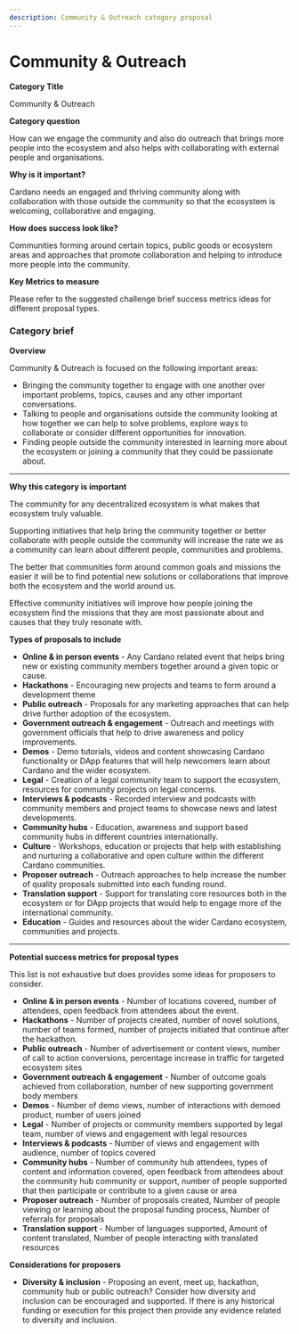 ```yaml
---
description: Community & Outreach category proposal
---
```


# Community & Outreach

**Category Title**

Community & Outreach

**Category question**

How can we engage the community and also do outreach that brings more people into the ecosystem and also helps with collaborating with external people and organisations.

**Why is it important?**

Cardano needs an engaged and thriving community along with collaboration with those outside the community so that the ecosystem is welcoming, collaborative and engaging.

**How does success look like?**

Communities forming around certain topics, public goods or ecosystem areas and approaches that promote collaboration and helping to introduce more people into the community.

**Key Metrics to measure**

Please refer to the suggested challenge brief success metrics ideas for different proposal types.



### **Category brief**

**Overview**

Community & Outreach is focused on the following important areas:

* Bringing the community together to engage with one another over important problems, topics, causes and any other important conversations.
* Talking to people and organisations outside the community looking at how together we can help to solve problems, explore ways to collaborate or consider different opportunities for innovation.
* Finding people outside the community interested in learning more about the ecosystem or joining a community that they could be passionate about.

****

**Why this category is important**

The community for any decentralized ecosystem is what makes that ecosystem truly valuable.

Supporting initiatives that help bring the community together or better collaborate with people outside the community will increase the rate we as a community can learn about different people, communities and problems.

The better that communities form around common goals and missions the easier it will be to find potential new solutions or collaborations that improve both the ecosystem and the world around us.

Effective community initiatives will improve how people joining the ecosystem find the missions that they are most passionate about and causes that they truly resonate with.



**Types of proposals to include**

* **Online & in person events** - Any Cardano related event that helps bring new or existing community members together around a given topic or cause.
* **Hackathons** - Encouraging new projects and teams to form around a development theme
* **Public outreach** - Proposals for any marketing approaches that can help drive further adoption of the ecosystem.
* **Government outreach & engagement** - Outreach and meetings with government officials that help to drive awareness and policy improvements.
* **Demos** - Demo tutorials, videos and content showcasing Cardano functionality or DApp features that will help newcomers learn about Cardano and the wider ecosystem.
* **Legal** - Creation of a legal community team to support the ecosystem, resources for community projects on legal concerns.
* **Interviews & podcasts** - Recorded interview and podcasts with community members and project teams to showcase news and latest developments.
* **Community hubs** - Education, awareness and support based community hubs in different countries internationally.
* **Culture** - Workshops, education or projects that help with establishing and nurturing a collaborative and open culture within the different Cardano communities.
* **Proposer outreach** - Outreach approaches to help increase the number of quality proposals submitted into each funding round.
* **Translation support** - Support for translating core resources both in the ecosystem or for DApp projects that would help to engage more of the international community.
* **Education** - Guides and resources about the wider Cardano ecosystem, communities and projects.

****

**Potential success metrics for proposal types**

This list is not exhaustive but does provides some ideas for proposers to consider.

* **Online & in person events** - Number of locations covered, number of attendees, open feedback from attendees about the event.
* **Hackathons** - Number of projects created, number of novel solutions, number of teams formed, number of projects initiated that continue after the hackathon.
* **Public outreach** - Number of advertisement or content views, number of call to action conversions, percentage increase in traffic for targeted ecosystem sites
* **Government outreach & engagement** - Number of outcome goals achieved from collaboration, number of new supporting government body members&#x20;
* **Demos** - Number of demo views, number of interactions with demoed product, number of users joined
* **Legal** - Number of projects or community members supported by legal team, number of views and engagement with legal resources
* **Interviews & podcasts** - Number of views and engagement with audience, number of topics covered
* **Community hubs** - Number of community hub attendees, types of content and information covered, open feedback from attendees about the community hub community or support, number of people supported that then participate or contribute to a given cause or area
* **Proposer outreach** - Number of proposals created, Number of people viewing or learning about the proposal funding process, Number of referrals for proposals
* **Translation support** - Number of languages supported, Amount of content translated, Number of people interacting with translated resources



**Considerations for proposers**

* **Diversity & inclusion** - Proposing an event, meet up, hackathon, community hub or public outreach? Consider how diversity and inclusion can be encouraged and supported. If there is any historical funding or execution for this project then provide any evidence related to diversity and inclusion.
